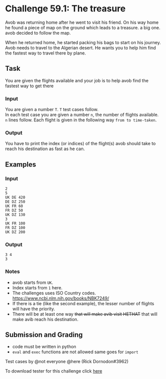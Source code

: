 # Challenge 59.1: The treasure

Avob was returning home after he went to visit his friend. On his way home he found a piece of map on the ground which leads to a treasure. a big one. avob decided to follow the map.

When he returned home, he started packing his bags to start on his journey. Avob needs to travel to the Algerian desert. He wants you to help him find the fastest way to travel there by plane.

## Task

You are given the flights available and your job is to help avob find the fastest way to get there

### Input

You are given a number `T`. `T` test cases follow.  
In each test case you are given a number `n`, the number of flights available. `n` lines follow. Each flight is given in the following way `from to time-taken`.

### Output

You have to print the index (or indices) of the flight(s) avob should take to reach his destination as fast as he can.

## Examples

### Input
```
2
5
UK DE 420
DE DZ 250
UK FR 60
FR DZ 50
UK DZ 130
3
UK FR 100
FR DZ 100
UK DZ 200 
```

### Output
```
3 4
3
```

### Notes

- avob starts from `UK`.
- Index starts from `1` here.
- The challenges uses ISO Country codes. https://www.ncbi.nlm.nih.gov/books/NBK7249/
- If there is a tie (like the second example), the lesser number of flights will have the priority.
- There will be at least one way ~~that will make avib visit HETHAT~~ that will make avib reach his destination.

## Submission and Grading 

- code must be written in python
- `eval` and `exec` functions are not allowed same goes for `import`

Test cases by @not everyone @here (Rick Dornodon#3962)

To download tester for this challenge click [here](https://downgit.github.io/#/home?url=https://github.com/Pomroka/TWT_Challenges_Tester/tree/main/PreviousChallenges/Challenge_59_1)
